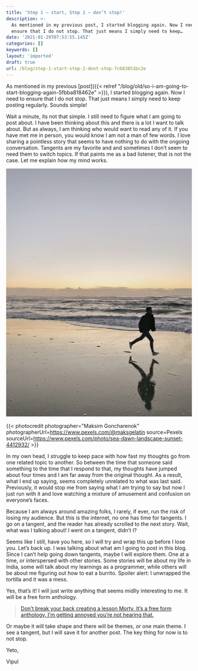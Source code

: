 ```yaml
---
title: 'Step 1 — start, Step 2 — don’t stop!'
description: >-
  As mentioned in my previous post, I started blogging again. Now I need to
  ensure that I do not stop. That just means I simply need to keep…
date: '2021-01-29T07:53:55.145Z'
categories: []
keywords: []
layout: 'imported'
draft: true
url: /blog/step-1-start-step-2-dont-stop-7c683851bc2e
---
```


As mentioned in my previous [post]({{< relref "/blog/old/so-i-am-going-to-start-blogging-again-5fbba818462e" >}}), I started blogging again. Now I need to ensure that I do not stop. That just means I simply need to keep posting regularly. Sounds simple!

Wait a minute, its not that simple. I still need to figure what I am going to post about. I have been thinking about this and there is a lot I want to talk about. But as always, I am thinking who would want to read any of it. If you have met me in person, you would know I am not a man of few words. I love sharing a pointless story that seems to have nothing to do with the ongoing conversation. Tangents are my favorite and and sometimes I don’t seem to need them to switch topics. If that paints me as a bad listener, that is not the case. Let me explain how my mind works.

![](1__hG4UM6YYu8k626WgCORK5w.jpeg)

{{< photocredit photographer="Maksim Goncharenok" photographerUrl=https://www.pexels.com/@maksgelatin source=Pexels sourceUrl=https://www.pexels.com/photo/sea-dawn-landscape-sunset-4412932/ >}}

In my own head, I struggle to keep pace with how fast my thoughts go from one related topic to another. So between the time that someone said something to the time that I respond to that, my thoughts have jumped about four times and I am far away from the original thought. As a result, what I end up saying, seems completely unrelated to what was last said. Previously, it would stop me from saying what I am trying to say but now I just run with it and love watching a mixture of amusement and confusion on everyone’s faces.

Because I am always around amazing folks, I rarely, if ever, run the risk of losing my audience. But this is the internet, no one has time for tangents. I go on a tangent, and the reader has already scrolled to the next story. Wait, what was I talking about! I went on a tangent, didn’t I?

Seems like I still, have you here, so I will try and wrap this up before I lose you. Let’s back up. I was talking about what am I going to post in this blog. Since I can’t help going down tangents, maybe I will explore them. One at a time, or interspersed with other stories. Some stories will be about my life in India, some will talk about my learnings as a programmer, while others will be about me figuring out how to eat a burrito. Spoiler alert: I unwrapped the tortilla and it was a mess.

Yes, that’s it! I will just write anything that seems midlly interesting to me. It will be a free form anthology.

> [Don’t break your back creating a lesson Morty, It’s a free form anthology, I’m getting annoyed you’re not hearing that.](https://rickandmorty.fandom.com/wiki/Morty%27s_Mind_Blowers)

Or maybe it will take shape and there will be themes, or one main theme. I see a tangent, but I will save it for another post. The key thing for now is to not stop.

Yeto,

Vipul
